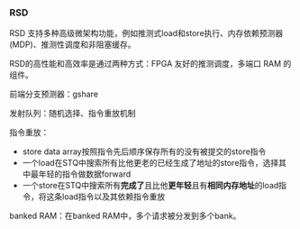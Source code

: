 ### RSD

RSD 支持多种高级微架构功能，例如推测式load和store执行、内存依赖预测器 (MDP)、推测性调度和非阻塞缓存。

RSD的高性能和高效率是通过两种方式：FPGA 友好的推测调度，多端口 RAM 的组件。



前端分支预测器：gshare

发射队列：随机选择、指令重放机制

指令重放：

- store data array按照指令先后顺序保存所有的没有被提交的store指令
- 一个load在STQ中搜索所有比他更老的已经生成了地址的store指令，选择其中最年轻的指令做数据forward
- 一个store在STQ中搜索所有**完成了**且比他**更年轻**且有**相同内存地址**的load指令，将这条load指令以及其依赖指令重放

banked RAM：在banked RAM中，多个请求被分发到多个bank。
